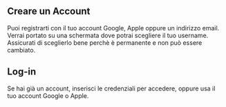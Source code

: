 ## Creare un Account
Puoi registrarti con il tuo account Google, Apple oppure un indirizzo email. Verrai portato su una schermata dove potrai scegliere il tuo username. Assicurati di sceglierlo bene perchè è permanente e non può essere cambiato.

## Log-in
Se hai già un account, inserisci le credenziali per accedere, oppure usa il tuo account Google o Apple.